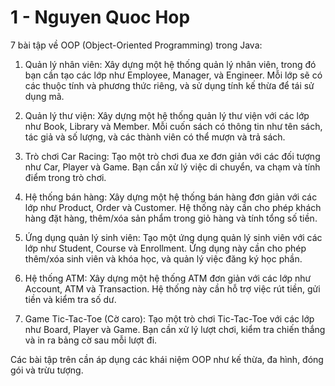 # 1 - Nguyen Quoc Hop

7 bài tập về OOP (Object-Oriented Programming) trong Java:

1. Quản lý nhân viên: Xây dựng một hệ thống quản lý nhân viên, trong đó bạn cần tạo các lớp như Employee, Manager, và Engineer. Mỗi lớp sẽ có các thuộc tính và phương thức riêng, và sử dụng tính kế thừa để tái sử dụng mã.

2. Quản lý thư viện: Xây dựng một hệ thống quản lý thư viện với các lớp như Book, Library và Member. Mỗi cuốn sách có thông tin như tên sách, tác giả và số lượng, và các thành viên có thể mượn và trả sách.

3. Trò chơi Car Racing: Tạo một trò chơi đua xe đơn giản với các đối tượng như Car, Player và Game. Bạn cần xử lý việc di chuyển, va chạm và tính điểm trong trò chơi.

4. Hệ thống bán hàng: Xây dựng một hệ thống bán hàng đơn giản với các lớp như Product, Order và Customer. Hệ thống này cần cho phép khách hàng đặt hàng, thêm/xóa sản phẩm trong giỏ hàng và tính tổng số tiền.

5. Ứng dụng quản lý sinh viên: Tạo một ứng dụng quản lý sinh viên với các lớp như Student, Course và Enrollment. Ứng dụng này cần cho phép thêm/xóa sinh viên và khóa học, và quản lý việc đăng ký học phần.

6. Hệ thống ATM: Xây dựng một hệ thống ATM đơn giản với các lớp như Account, ATM và Transaction. Hệ thống này cần hỗ trợ việc rút tiền, gửi tiền và kiểm tra số dư.

7. Game Tic-Tac-Toe (Cờ caro): Tạo một trò chơi Tic-Tac-Toe với các lớp như Board, Player và Game. Bạn cần xử lý lượt chơi, kiểm tra chiến thắng và in ra bảng cờ sau mỗi lượt đi.

Các bài tập trên cần áp dụng các khái niệm OOP như kế thừa, đa hình, đóng gói và trừu tượng.
